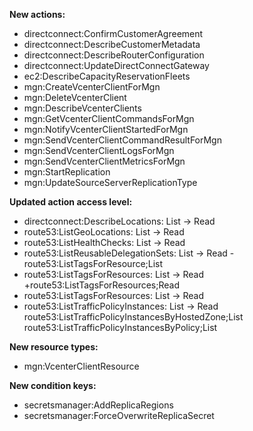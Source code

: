 **New actions:**

- directconnect:ConfirmCustomerAgreement
- directconnect:DescribeCustomerMetadata
- directconnect:DescribeRouterConfiguration
- directconnect:UpdateDirectConnectGateway
- ec2:DescribeCapacityReservationFleets
- mgn:CreateVcenterClientForMgn
- mgn:DeleteVcenterClient
- mgn:DescribeVcenterClients
- mgn:GetVcenterClientCommandsForMgn
- mgn:NotifyVcenterClientStartedForMgn
- mgn:SendVcenterClientCommandResultForMgn
- mgn:SendVcenterClientLogsForMgn
- mgn:SendVcenterClientMetricsForMgn
- mgn:StartReplication
- mgn:UpdateSourceServerReplicationType

**Updated action access level:**

- directconnect:DescribeLocations: List -> Read
- route53:ListGeoLocations: List -> Read
- route53:ListHealthChecks: List -> Read
- route53:ListReusableDelegationSets: List -> Read
-route53:ListTagsForResource;List
- route53:ListTagsForResources: List -> Read
+route53:ListTagsForResources;Read
- route53:ListTagsForResources: List -> Read
- route53:ListTrafficPolicyInstances: List -> Read
 route53:ListTrafficPolicyInstancesByHostedZone;List
 route53:ListTrafficPolicyInstancesByPolicy;List

**New resource types:**

- mgn:VcenterClientResource

**New condition keys:**

- secretsmanager:AddReplicaRegions
- secretsmanager:ForceOverwriteReplicaSecret
